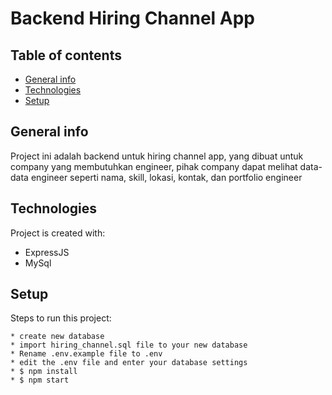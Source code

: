 # Backend Hiring Channel App

## Table of contents
* [General info](#general-info)
* [Technologies](#technologies)
* [Setup](#setup)

## General info
Project ini adalah backend untuk hiring channel app, yang dibuat untuk company yang membutuhkan engineer, 
pihak company dapat melihat data-data engineer seperti nama, skill, lokasi, kontak, dan portfolio engineer
	
## Technologies
Project is created with:
* ExpressJS
* MySql
	
## Setup
Steps to run this project:

```
* create new database
* import hiring_channel.sql file to your new database
* Rename .env.example file to .env
* edit the .env file and enter your database settings
* $ npm install
* $ npm start
```
